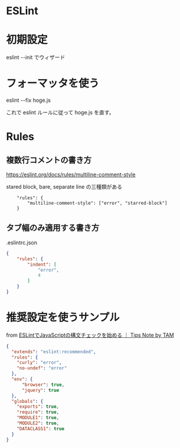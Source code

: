 # ESLint

# 初期設定
eslint --init でウィザード

# フォーマッタを使う
eslint --fix hoge.js

これで eslint ルールに従って hoge.js を直す。

# Rules

## 複数行コメントの書き方
https://eslint.org/docs/rules/multiline-comment-style

stared block, bare, separate line の三種類がある

```
    "rules": {
        "multiline-comment-style": ["error", "starred-block"]
    }
```

## タブ幅のみ適用する書き方
.eslintrc.json

```json
{
    "rules": {
        "indent": [
            "error",
            4
        ]
    }
}
```

# 推奨設定を使うサンプル
from [ESLintでJavaScriptの構文チェックを始める ｜ Tips Note by TAM](https://www.tam-tam.co.jp/tipsnote/javascript/post9944.html)

```json
{
  "extends": "eslint:recommended",
  "rules": {
    "curly": "error",
    "no-undef": "error"
  },
  "env": {
      "browser": true,
      "jquery": true
  },
  "globals": {
    "exports": true,
    "require": true,
    "MODULE1": true,
    "MODULE2": true,
    "DATACLASS1": true
  }
}
```
